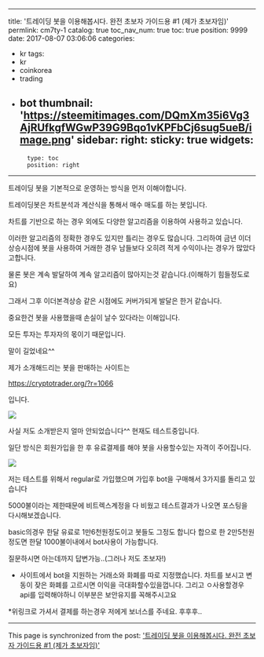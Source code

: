 
---
title: '트레이딩 봇을 이용해봅시다. 완전 초보자 가이드용 #1 (제가 초보자임)'
permlink: cm7ty-1
catalog: true
toc_nav_num: true
toc: true
position: 9999
date: 2017-08-07 03:06:06
categories:
- kr
tags:
- kr
- coinkorea
- trading
- bot
thumbnail: 'https://steemitimages.com/DQmXm35i6Vg3AjRUfkgfWGwP39G9Bqo1vKPFbCj6sug5ueB/image.png'
sidebar:
    right:
        sticky: true
widgets:
    -
        type: toc
        position: right
---


트레이딩 봇을 기본적으로 운영하는 방식을 먼저 이해야합니다. 

트레이딩봇은 차트분석과 계산식을 통해서 매수 매도를 하는 봇입니다.

차트를 기반으로 하는 경우 외에도 다양한 알고리즘을 이용하여 사용하고 있습니다.

이러한 알고리즘의 정확한 경우도 있지만 틀리는 경우도 많습니다. 그리하여 금년 이더상승시점에 봇을 사용하여 거래한 경우 남들보다 오히려 적게 수익이나는 경우가 많았다고합니다.

물론 봇은 계속 발달하여 계속 알고리즘이 많아지는것 같습니다.(이해하기 힘들정도로요)

그래서  그후 이더본격상승 같은 시점에도 커버가되게 발달은 한거 같습니다.

중요한건 봇을 사용했을때 손실이 날수 있다라는 이해입니다.

모든 투자는 투자자의 몫이기 때문입니다.

말이 길었네요^^

제가 소개해드리는 봇을 판매하는 사이트는

https://cryptotrader.org/?r=1066

입니다. 

![](https://steemitimages.com/DQmXm35i6Vg3AjRUfkgfWGwP39G9Bqo1vKPFbCj6sug5ueB/image.png)

사실 저도 소개받은지 얼마 안되었습니다^^ 현재도 테스트중입니다.

일단 방식은 회원가입을 한 후 유료결제를 해야 봇을 사용할수있는 자격이 주어집니다.

![](https://steemitimages.com/DQmSe4jgwoCg6vRQy5uDEugSvkiAUFrG8kkfLegRipDA9sm/image.png)

저는 테스트를 위해서 regular로 가입했으며 가입후 bot을 구매해서 3가지를 돌리고 있습니다

5000불이라는 제한때문에 비트렉스계정을 다 비웠고 테스트결과가 나오면 포스팅을 다시해보겠습니다.

basic의경우 한달 유료로 1만6천원정도이고 봇들도 그정도 합니다 합으로 한 2만5천원정도면 한달 1000불이내에서 bot사용이 가능합니다.

질문하시면 아는데까지 답변가능..(그러나 저도 초보자!)

* 사이트에서 bot을 지원하는 거래소와 화폐를 따로 지정했습니다. 차트를 보시고 변동이 잦은 화폐를 고르시면 이익을 극대화할수있을껍니다. 그리고 ㅇ사용할경우 api를 입력해야하니 이부분은 보안유지를 꼭해주시고요

*위링크로 가셔서 결제를 하는경우 저에게 보너스를 주네요. 후후후..

- - -

This page is synchronized from the post: ['트레이딩 봇을 이용해봅시다. 완전 초보자 가이드용 #1 (제가 초보자임)'](https://steemit.com/@virus707/cm7ty-1)
